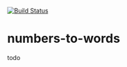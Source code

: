 [![Build Status](https://travis-ci.org/mickoallen/numbers-to-words.svg?branch=master)](https://travis-ci.org/mickoallen/numbers-to-words)
# numbers-to-words
todo